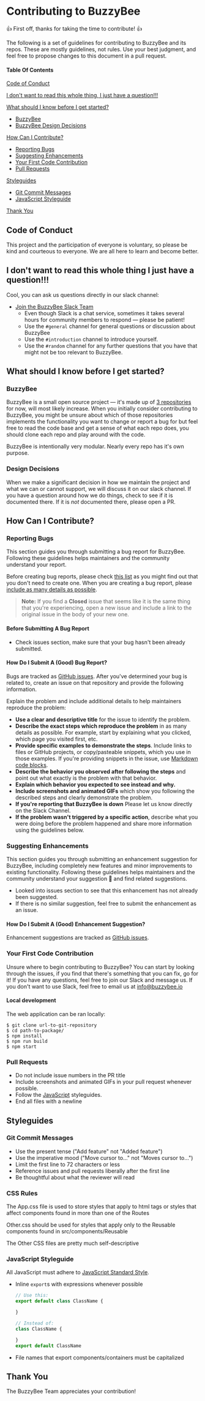 # Contributing to BuzzyBee

:+1: First off, thanks for taking the time to contribute! :+1:

The following is a set of guidelines for contributing to BuzzyBee and its repos. These are mostly guidelines, not rules. Use your best judgment, and feel free to propose changes to this document in a pull request.

#### Table Of Contents

[Code of Conduct](#code-of-conduct)

[I don't want to read this whole thing, I just have a question!!!](#i-dont-want-to-read-this-whole-thing-i-just-have-a-question)

[What should I know before I get started?](#what-should-i-know-before-i-get-started)
  * [BuzzyBee](#buzzybee)
  * [BuzzyBee Design Decisions](#design-decisions)

[How Can I Contribute?](#how-can-i-contribute)
  * [Reporting Bugs](#reporting-bugs)
  * [Suggesting Enhancements](#suggesting-enhancements)
  * [Your First Code Contribution](#your-first-code-contribution)
  * [Pull Requests](#pull-requests)

[Styleguides](#styleguides)
  * [Git Commit Messages](#git-commit-messages)
  * [JavaScript Styleguide](#javascript-styleguide)

[Thank You](#thank-you)

## Code of Conduct

This project and the participation of everyone is voluntary, so please be kind and courteous to everyone. We are all here to learn and become better. 

## I don't want to read this whole thing I just have a question!!!


Cool, you can ask us questions directly in our slack channel: 

* [Join the BuzzyBee Slack Team](https://buzzybeeio.slack.com/)
    * Even though Slack is a chat service, sometimes it takes several hours for community members to respond &mdash; please be patient!
    * Use the `#general` channel for general questions or discussion about BuzzyBee
    * Use the `#introduction` channel to introduce yourself.
    * Use the `#random` channel for any further questions that you have that might not be too relevant to BuzzyBee.

## What should I know before I get started?

### BuzzyBee

BuzzyBee is a small open source project &mdash; it's made up of [3 repositories](https://github.com/buzzybeeio) for now, will most likely increase. When you initially consider contributing to BuzzyBee, you might be unsure about which of those repositories implements the functionality you want to change or report a bug for but feel free to read the code base and get a sense of what each repo does, you should clone each repo and play around with the code.

BuzzyBee is intentionally very modular. Nearly every repo has it's own purpose.

### Design Decisions

When we make a significant decision in how we maintain the project and what we can or cannot support, we will discuss it on our slack channel. If you have a question around how we do things, check to see if it is documented there. If it is *not* documented there, please open a PR.

## How Can I Contribute?

### Reporting Bugs

This section guides you through submitting a bug report for BuzzyBee. Following these guidelines helps maintainers and the community understand your report.

Before creating bug reports, please check [this list](#before-submitting-a-bug-report) as you might find out that you don't need to create one. When you are creating a bug report, please [include as many details as possible](#how-do-i-submit-a-good-bug-report).

> **Note:** If you find a **Closed** issue that seems like it is the same thing that you're experiencing, open a new issue and include a link to the original issue in the body of your new one.

#### Before Submitting A Bug Report

- Check issues section, make sure that your bug hasn't been already submitted.


#### How Do I Submit A (Good) Bug Report?

Bugs are tracked as [GitHub issues](https://guides.github.com/features/issues/). After you've determined your bug is related to, create an issue on that repository and provide the following information.

Explain the problem and include additional details to help maintainers reproduce the problem:

* **Use a clear and descriptive title** for the issue to identify the problem.
* **Describe the exact steps which reproduce the problem** in as many details as possible. For example, start by explaining what you clicked, which page you visited first, etc.
* **Provide specific examples to demonstrate the steps**. Include links to files or GitHub projects, or copy/pasteable snippets, which you use in those examples. If you're providing snippets in the issue, use [Markdown code blocks](https://help.github.com/articles/markdown-basics/#multiple-lines).
* **Describe the behavior you observed after following the steps** and point out what exactly is the problem with that behavior.
* **Explain which behavior you expected to see instead and why.**
* **Include screenshots and animated GIFs** which show you following the described steps and clearly demonstrate the problem.
* **If you're reporting that BuzzyBee is down** Please let us know directly on the Slack Channel. 
* **If the problem wasn't triggered by a specific action**, describe what you were doing before the problem happened and share more information using the guidelines below.

### Suggesting Enhancements

This section guides you through submitting an enhancement suggestion for BuzzyBee, including completely new features and minor improvements to existing functionality. Following these guidelines helps maintainers and the community understand your suggestion :pencil: and find related suggestions.

* Looked into issues section to see that this enhancement has not already been suggested. 
* If there is no similar suggestion, feel free to submit the enhancement as an issue.

#### How Do I Submit A (Good) Enhancement Suggestion?

Enhancement suggestions are tracked as [GitHub issues](https://guides.github.com/features/issues/). 

### Your First Code Contribution

Unsure where to begin contributing to BuzzyBee? You can start by looking through the issues, if you find that there's something that you can fix, go for it! If you have any questions, feel free to join our Slack and message us. If you don't want to use Slack, feel free to email us at info@buzzybee.io

#### Local development

The web application can be ran locally:

```
$ git clone url-to-git-repository
$ cd path-to-package/
$ npm install
$ npm run build
$ npm start
```

### Pull Requests

* Do not include issue numbers in the PR title
* Include screenshots and animated GIFs in your pull request whenever possible.
* Follow the [JavaScript](#javascript-styleguide) styleguides.
* End all files with a newline


## Styleguides

### Git Commit Messages

* Use the present tense ("Add feature" not "Added feature")
* Use the imperative mood ("Move cursor to..." not "Moves cursor to...")
* Limit the first line to 72 characters or less
* Reference issues and pull requests liberally after the first line
* Be thoughtful about what the reviewer will read

### CSS Rules

The App.css file is used to store styles that apply to html tags or styles that affect components found in more than one of the Routes

Other.css should be used for styles that apply only to the Reusable components found in src/components/Reusable

The Other CSS files are pretty much self-descriptive

### JavaScript Styleguide

All JavaScript must adhere to [JavaScript Standard Style](http://standardjs.com/).

* Inline `export`s with expressions whenever possible
  ```js
  // Use this:
  export default class ClassName {

  }

  // Instead of:
  class ClassName {

  }
  export default ClassName
  ```

* File names that export components/containers must be capitalized

## Thank You

The BuzzyBee Team appreciates your contribution! 